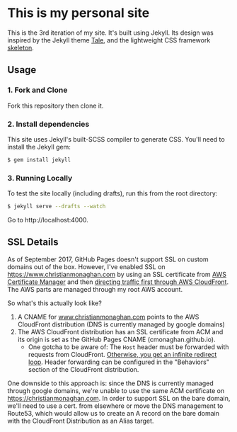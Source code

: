 # This is my personal site

This is the 3rd iteration of my site. It's built using Jekyll. Its design was inspired by the Jekyll theme [Tale](https://github.com/chesterhow/tale), and the lightweight CSS framework [skeleton](http://getskeleton.com/).


## Usage
### 1. Fork and Clone
Fork this repository then clone it.

### 2. Install dependencies
This site uses Jekyll's built-SCSS compiler to generate CSS. You'll need to install the Jekyll gem:

```bash
$ gem install jekyll
```

### 3. Running Locally
To test the site locally (including drafts), run this from the root directory:

```bash
$ jekyll serve --drafts --watch
```

Go to http://localhost:4000.


## SSL Details

As of September 2017, GitHub Pages doesn't support SSL on custom domains out of the box. However, I've enabled SSL on https://www.christianmonaghan.com by using an SSL certificate from [AWS Certificate Manager](https://aws.amazon.com/certificate-manager/) and then [directing traffic first through AWS CloudFront](http://strd6.com/2016/02/github-pages-custom-domain-with-ssltls/). The AWS parts are managed through my root AWS account.

So what's this actually look like?

1. A CNAME for www.christianmonaghan.com points to the AWS CloudFront distribution (DNS is currently managed by google domains)
2. The AWS CloudFront distribution has an SSL certificate from ACM and its origin is set as the GitHub Pages CNAME (cmonaghan.github.io).
   - One gotcha to be aware of: The `Host` header must be forwarded with requests from CloudFront. [Otherwise, you get an infinite redirect loop](https://github.com/thenativeweb/forcedomain/issues/19). Header forwarding can be configured in the "Behaviors" section of the CloudFront distribution.

One downside to this approach is: since the DNS is currently managed through google domains, we're unable to use the same ACM certificate on https://christianmonaghan.com. In order to support SSL on the bare domain, we'll need to use a cert. from elsewhere or move the DNS management to Route53, which would allow us to create an A record on the bare domain with the CloudFront Distribution as an Alias target.
